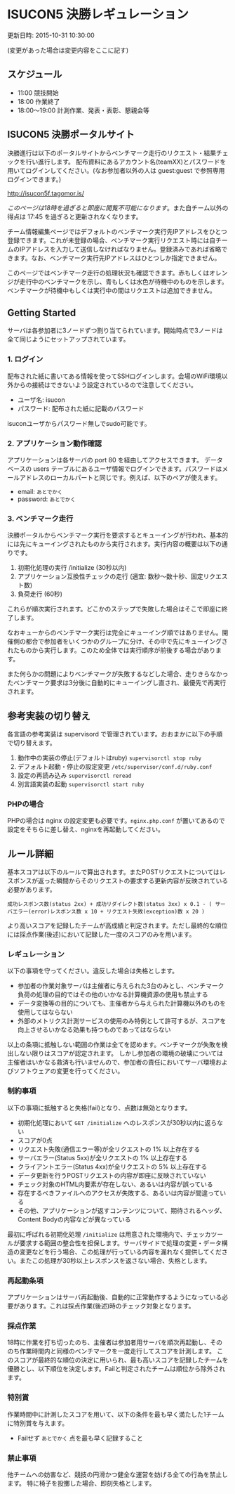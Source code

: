 # ISUCON5 決勝レギュレーション

更新日時: 2015-10-31 10:30:00

(変更があった場合は変更内容をここに記す)

## スケジュール

* 11:00 競技開始
* 18:00 作業終了
* 18:00〜19:00 計測作業、発表・表彰、懇親会等

## ISUCON5 決勝ポータルサイト

決勝進行は以下のポータルサイトからベンチマーク走行のリクエスト・結果チェックを行い進行します。
配布資料にあるアカウント名(teamXX)とパスワードを用いてログインしてください。(なお参加者以外の人は guest:guest で参照専用ログインできます。)

http://isucon5f.tagomor.is/

*このページは18時を過ぎると即座に閲覧不可能になります*。また自チーム以外の得点は 17:45 を過ぎると更新されなくなります。

チーム情報編集ページではデフォルトのベンチマーク実行先IPアドレスをひとつ登録できます。これが未登録の場合、ベンチマーク実行リクエスト時には自チームのIPアドレスを入力して送信しなければなりません。登録済みであれば省略できます。なお、ベンチマーク実行先IPアドレスはひとつしか指定できません。

このページではベンチマーク走行の処理状況も確認できます。赤もしくはオレンジが走行中のベンチマークを示し、青もしくは水色が待機中のものを示します。 ベンチマークが待機中もしくは実行中の間はリクエストは追加できません。

## Getting Started

サーバは各参加者に3ノードずつ割り当てられています。開始時点で3ノードは全て同じようにセットアップされています。

### 1. ログイン

配布された紙に書いてある情報を使ってSSHログインします。会場のWiFi環境以外からの接続はできないよう設定されているので注意してください。

* ユーザ名: isucon
* パスワード: 配布された紙に記載のパスワード

isuconユーザからパスワード無しでsudo可能です。

### 2. アプリケーション動作確認

アプリケーションは各サーバの port 80 を経由してアクセスできます。
データベースの users テーブルにあるユーザ情報でログインできます。パスワードはメールアドレスのローカルパートと同じです。例えば、以下のペアが使えます。

* email: `あとでかく`
* password: `あとでかく`

### 3. ベンチマーク走行

決勝ポータルからベンチマーク実行を要求するとキューイングが行われ、基本的には先にキューイングされたものから実行されます。実行内容の概要は以下の通りです。

1. 初期化処理の実行 /initialize (30秒以内)
2. アプリケーション互換性チェックの走行 (適宜: 数秒〜数十秒、固定リクエスト数)
3. 負荷走行 (60秒)

これらが順次実行されます。どこかのステップで失敗した場合はそこで即座に終了します。

なおキューからのベンチマーク実行は完全にキューイング順ではありません。開催側の都合で参加者をいくつかのグループに分け、その中で先にキューイングされたものから実行します。このため全体では実行順序が前後する場合があります。

また何らかの問題によりベンチマークが失敗するなどした場合、走りきらなかったベンチマーク要求は3分後に自動的にキューイングし直され、最優先で再実行されます。

## 参考実装の切り替え

各言語の参考実装は supervisord で管理されています。おおまかに以下の手順で切り替えます。

1. 動作中の実装の停止(デフォルトはruby) `supervisorctl stop ruby`
2. デフォルト起動・停止の設定変更 `/etc/supervisor/conf.d/ruby.conf`
3. 設定の再読み込み `supervisorctl reread`
4. 別言語実装の起動 `supervisorctl start ruby`

### PHPの場合

PHPの場合は nginx の設定変更も必要です。`nginx.php.conf` が置いてあるので設定をそちらに差し替え、nginxを再起動してください。

## ルール詳細

基本スコアは以下のルールで算出されます。またPOSTリクエストについてはレスポンスが返った瞬間からそのリクエストの要求する更新内容が反映されている必要があります。

```
成功レスポンス数(status 2xx) + 成功リダイレクト数(status 3xx) x 0.1 - ( サーバエラー(error)レスポンス数 x 10 + リクエスト失敗(exception)数 x 20 )
```

より高いスコアを記録したチームが高成績と判定されます。ただし最終的な順位には採点作業(後述)において記録した一度のスコアのみを用います。

### レギュレーション

以下の事項を守ってください。違反した場合は失格とします。

* 参加者の作業対象サーバは主催者に与えられた3台のみとし、ベンチマーク負荷の処理の目的ではその他のいかなる計算機資源の使用も禁止する
* データ変換等の目的についても、主催者から与えられた計算機以外のものを使用してはならない
* 外部のメトリクス計測サービスの使用のみ特例として許可するが、スコアを向上させるいかなる効果も持つものであってはならない

以上の条項に抵触しない範囲の作業は全てを認めます。ベンチマークが失敗を検出しない限りはスコアが認定されます。
しかし参加者の環境の破壊については主催者はいかなる救済も行いませんので、参加者の責任においてサーバ環境およびソフトウェアの変更を行ってください。

### 制約事項

以下の事項に抵触すると失格(fail)となり、点数は無効となります。

* 初期化処理において `GET /initialize` へのレスポンスが30秒以内に返らない
* スコアが0点
* リクエスト失敗(通信エラー等)が全リクエストの 1% 以上存在する
* サーバエラー(Status 5xx)が全リクエストの 1% 以上存在する
* クライアントエラー(Status 4xx)が全リクエストの 5% 以上存在する
* データ更新を行うPOSTリクエストの内容が即座に反映されていない
* チェック対象のHTML内要素が存在しない、あるいは内容が誤っている
* 存在するべきファイルへのアクセスが失敗する、あるいは内容が間違っている
* その他、アプリケーションが返すコンテンツについて、期待されるヘッダ、Content Bodyの内容などが異なっている

最初に呼ばれる初期化処理 `/initialize` は用意された環境内で、チェッカツールが要求する範囲の整合性を担保します。サーバサイドで処理の変更・データ構造の変更などを行う場合、この処理が行っている内容を漏れなく提供してください。またこの処理が30秒以上レスポンスを返さない場合、失格とします。

### 再起動条項

アプリケーションはサーバ再起動後、自動的に正常動作するようになっている必要があります。これは採点作業(後述)時のチェック対象となります。

### 採点作業

18時に作業を打ち切ったのち、主催者は参加者用サーバを順次再起動し、そののち作業時間内と同様のベンチマークを一度走行してスコアを計測します。
このスコアが最終的な順位の決定に用いられ、最も高いスコアを記録したチームを優勝とし、以下順位を決定します。Failと判定されたチームは順位から除外されます。

### 特別賞

作業時間中に計測したスコアを用いて、以下の条件を最も早く満たした1チームに特別賞を与えます。

* Failせず `あとでかく` 点を最も早く記録すること

### 禁止事項

他チームへの妨害など、競技の円滑かつ健全な運営を妨げる全ての行為を禁止します。
特に椅子を投擲した場合、即刻失格とします。
